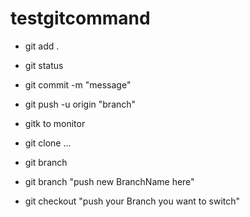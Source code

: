 # testgitcommand

- git add .

- git status

- git commit -m "message"

- git push -u origin "branch"

- gitk to monitor

- git clone ... 

- git branch 

- git branch "push new BranchName here"

- git checkout "push your Branch you want to switch"

